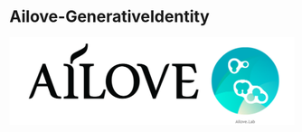 Ailove-GenerativeIdentity
=========================
<img src="https://github.com/ailove-lab/Ailove-GenerativeIdentity/blob/master/Ailove.Lab.png?raw=true"/>

